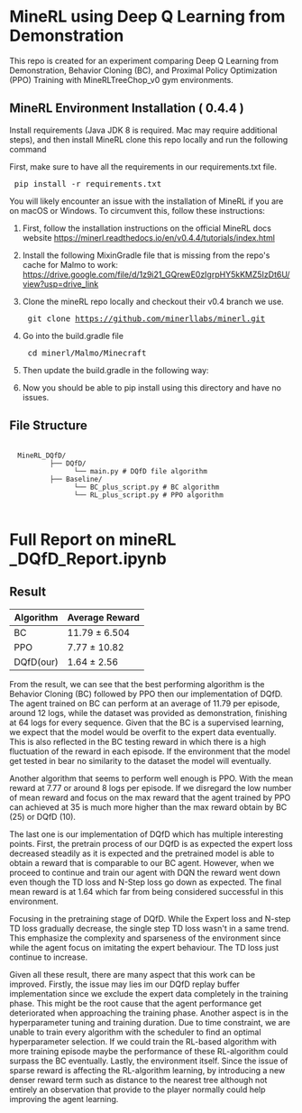 # MineRL using Deep Q Learning from Demonstration
This repo is created for an experiment comparing Deep Q Learning from Demonstration, Behavior Cloning (BC), and Proximal Policy Optimization (PPO) Training with MineRLTreeChop_v0 gym environments.

## MineRL Environment Installation ( 0.4.4 )
Install requirements (Java JDK 8 is required. Mac may require additional steps), and then install MineRL clone this repo locally and run the following command

First, make sure to have all the requirements in our requirements.txt file. 
<pre> pip install -r requirements.txt </pre>

You will likely encounter an issue with the installation of MineRL if you are on macOS or Windows. To circumvent this, follow these instructions:

1. First, follow the installation instructions on the official MineRL docs website https://minerl.readthedocs.io/en/v0.4.4/tutorials/index.html

2. Install the following MixinGradle file that is missing from the repo's cache for Malmo to work: https://drive.google.com/file/d/1z9i21_GQrewE0zIgrpHY5kKMZ5IzDt6U/view?usp=drive_link

3. Clone the mineRL repo locally and checkout their v0.4 branch we use. <pre> git clone https://github.com/minerllabs/minerl.git  </pre>

4. Go into the build.gradle file <pre> cd minerl/Malmo/Minecraft </pre>

5. Then update the build.gradle in the following way:

6. Now you should be able to pip install using this directory and have no issues.


##  File Structure
<pre> <code> 
  MineRL_DQfD/ 
          ├── DQfD/ 
                └── main.py # DQfD file algorithm
          ├── Baseline/ 
                └── BC_plus_script.py # BC algorithm
                └── RL_plus_script.py # PPO algorithm
</code> </pre>

# Full Report on mineRL _DQfD_Report.ipynb

## Result
<div style="text-align: center;">

|Algorithm|Average Reward|
|-|-|
BC|11.79 ± 6.504|
PPO|7.77 ± 10.82|
DQfD(our)|1.64 ± 2.56|

</div>
  
From the result, we can see that the best performing algorithm is the Behavior Cloning (BC) followed by PPO then our implementation of DQfD. The agent trained on BC can perform at an average of 11.79 per episode, around 12 logs, while the dataset was provided as demonstration, finishing at 64 logs for every sequence. Given that the BC is a supervised learning, we expect that the model would be overfit to the expert data eventually. This is also reflected in the BC testing reward in which there is a high fluctuation of the reward in each episode. If the environment that the model get tested in bear no similarity to the dataset the model will eventually.

Another algorithm that seems to perform well enough is PPO. With the mean reward at 7.77 or around 8 logs per episode. If we disregard the low number of mean reward and focus on the max reward that the agent trained by PPO can achieved at 35 is much more higher than the max reward obtain by BC (25) or DQfD (10). 

The last one is our implementation of DQfD which has multiple interesting points. First, the pretrain process of our DQfD is as expected the expert loss decreased steadily as it is expected and the pretrained model is able to obtain a reward that is comparable to our BC agent. However, when we proceed to continue and train our agent with DQN the reward went down even though the TD loss and N-Step loss go down as expected. The final mean reward is at 1.64 which far from being considered successful in this environment. 

Focusing in the pretraining stage of DQfD. While the Expert loss and N-step TD loss gradually decrease, the single step TD loss wasn't in a same trend. This emphasize the complexity and sparseness of the environment since while the agent focus on imitating the expert behaviour. The TD loss just continue to increase. 

Given all these result, there are many aspect that this work can be improved. Firstly, the issue may lies im our DQfD replay buffer implementation since we exclude the expert data completely in the training phase. This might be the root cause that the agent performance get deteriorated when approaching the training phase. Another aspect is in the hyperparameter tuning and training duration. Due to time constraint, we are unable to train every algorithm with the scheduler to find an optimal hyperparameter selection. If we could train the RL-based algorithm with more training episode maybe the performance of these RL-algorithm could surpass the BC eventually. Lastly, the environment itself. Since the issue of sparse reward is affecting the RL-algorithm learning, by introducing a new denser reward term such as distance to the nearest tree although not entirely an observation that provide to the player normally could help improving the agent learning. 

